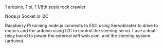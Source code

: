 1 arduino, 1 pi, 1 1/8th scale rock crawler

Node.js
Socket.io
I2C

Raspberry Pi running node.js connects to ESC using Servoblaster to drive to motors and
the arduino using I2C to control the steering servo. I use a dual relay board to power 
the external wifi web cam, and the steering system (arduino).

